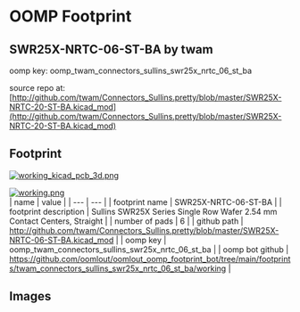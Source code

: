 # OOMP Footprint  
## SWR25X-NRTC-06-ST-BA  by twam  
  
oomp key: oomp_twam_connectors_sullins_swr25x_nrtc_06_st_ba  
  
source repo at: [http://github.com/twam/Connectors_Sullins.pretty/blob/master/SWR25X-NRTC-20-ST-BA.kicad_mod](http://github.com/twam/Connectors_Sullins.pretty/blob/master/SWR25X-NRTC-20-ST-BA.kicad_mod)  
## Footprint  
  
[![working_kicad_pcb_3d.png](working_kicad_pcb_3d_600.png)](working_kicad_pcb_3d.png)  
  
[![working.png](working_600.png)](working.png)  
| name | value | 
| --- | --- | 
| footprint name | SWR25X-NRTC-06-ST-BA | 
| footprint description | Sullins SWR25X Series Single Row Wafer 2.54 mm Contact Centers, Straight | 
| number of pads | 6 | 
| github path | http://github.com/twam/Connectors_Sullins.pretty/blob/master/SWR25X-NRTC-06-ST-BA.kicad_mod | 
| oomp key | oomp_twam_connectors_sullins_swr25x_nrtc_06_st_ba | 
| oomp bot github | https://github.com/oomlout/oomlout_oomp_footprint_bot/tree/main/footprints/twam_connectors_sullins_swr25x_nrtc_06_st_ba/working | 
## Images  
